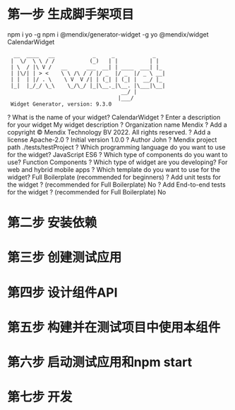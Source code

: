 # 第一步 生成脚手架项目
npm i yo -g
npm i @mendix/generator-widget -g
yo @mendix/widget CalendarWidget




      __  ____   __            _     _            _
     |  \/  \ \ / /           (_)   | |          | |
     | \  / |\ V /   __      ___  __| | ____  ___| |_
     | |\/| | > <    \ \ /\ / / |/ _  |/ _  |/ _ \ __|
     | |  | |/ . \    \ V  V /| | (_| | (_| |  __/ |_
     |_|  |_/_/ \_\    \_/\_/ |_|\__._|\__. |\___|\__|
                                        __/ |
                                       |___/
     Widget Generator, version: 9.3.0


? What is the name of your widget? CalendarWidget
? Enter a description for your widget My widget description
? Organization name Mendix
? Add a copyright © Mendix Technology BV 2022. All rights reserved.
? Add a license Apache-2.0
? Initial version 1.0.0
? Author John
? Mendix project path ./tests/testProject
? Which programming language do you want to use for the widget? JavaScript ES6
? Which type of components do you want to use? Function Components
? Which type of widget are you developing? For web and hybrid mobile apps
? Which template do you want to use for the widget? Full Boilerplate (recommended for beginners)
? Add unit tests for the widget ? (recommended for Full Boilerplate) No
? Add End-to-end tests for the widget ? (recommended for Full Boilerplate) No

# 第二步 安装依赖


# 第三步 创建测试应用

# 第四步 设计组件API

# 第五步 构建并在测试项目中使用本组件

# 第六步 启动测试应用和npm start

# 第七步 开发
